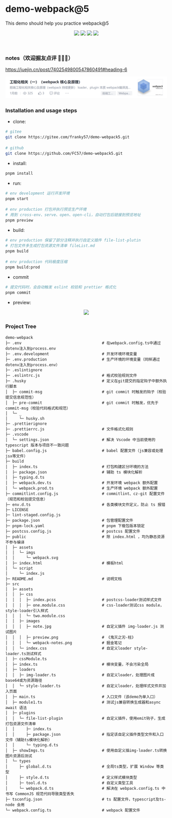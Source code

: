 # demo-webpack@5

This demo should help you practice webpack@5

<p align="center">
   <img src='https://img.shields.io/badge/node-v18.14.2-brightgreen?logo=nodedotjs'/>
   <img src='https://img.shields.io/badge/pnpm-v9.4.0-brightgreen?logo=pnpm'/>
   <img src='https://img.shields.io/badge/typescript-v5.5.2-blue?logo=typescript'/>
   <img src='https://img.shields.io/badge/webpack-v5.93.0-blue?logo=webpack'/>
</p>

<br/>

### notes（欢迎掘友点评 🎉🎉🎉）

https://juejin.cn/post/7402549800547860491#heading-6

<p align="center">
  <img src="./src/assets/images/webpack-notes.png"/>
</p>

### Installation and usage steps

- clone:

```bash
# gitee
git clone https://gitee.com/franky57/demo-webpack5.git

# github
git clone https://github.com/FC57/demo-webpack5.git
```

- install:

```bash
pnpm install
```

- run:

```bash
# env development 运行开发环境
pnpm start

# env production 打包并执行预览生产环境
# 用到 cross-env、serve、open、open-cli，自动打包后链接到预览地址
pnpm preview
```

- build:

```bash
# env production 保留了部分注释并执行自定义插件 file-list-plutin
# 打包文件多生成打包资源文件清单 fileList.md
pnpm build

# env production 代码极度压缩
pnpm build:prod
```

- commit

```bash
# 提交代码时，会自动触发 eslint 校验和 prettier 格式化
pnpm commit
```

- preview:

<p align="center">
  <img src="./src/assets/images/webpack-preview.png"/>
</p>

### Project Tree

```text
demo-webpack
├─ .env                                   # 在webpack.config.ts中通过dotenv注入到process.env
├─ .env.development                       # 开发环境环境变量
├─ .env.production                        # 生产环境的环境变量（同样通过dotenv注入到process.env）
├─ .eslintignore
├─ .eslintrc.js                           # 格式校验规则文件
├─ .husky                                 # 定义在git提交的指定钩子中额外执行脚本
│  ├─ commit-msg                          # git commit 时触发的钩子（校验提交信息规范性）
│  ├─ pre-commit                          # git commit 时触发，优先于commit-msg（校验代码格式和规范）
│  └─ _
│     └─ husky.sh
├─ .prettierignore
├─ .prettierrc.js                         # 文件格式化规则
├─ .vscode
│  └─ settings.json                       # 解决 Vscode 中当前使用的 typescript 版本与项目不一致问题
├─ babel.config.js                        # babel 配置文件（js兼容或处理jsx等文件）
├─ build
│  ├─ index.ts                            # 打包构建区分环境的方法
│  ├─ package.json                        # 辅助 ts 模块化解析
│  ├─ typing.d.ts
│  ├─ webpack.dev.ts                      # 开发环境 webpack 额外配置
│  └─ webpack.prod.ts                     # 生产环境 webpack 额外配置
├─ commitlint.config.js                   # commitlint、cz-git 配置文件（规范和校验提交信息）
├─ env.d.ts                               # 各类模块文件定义，防止 ts 报错
├─ LICENSE
├─ lint-staged.config.js
├─ package.json                           # 包管理配置文件
├─ pnpm-lock.yaml                         # pnpm 下载包版本锁定
├─ postcss.config.js                      # postcss 配置文件
├─ public                                 # 除 index.html ，均为静态资源不参与编译
│  ├─ assets
│  │  └─ imgs
│  │     └─ webpack.svg
│  ├─ index.html                          # 模板html
│  └─ script
│     └─ index.js
├─ README.md                              # 说明文档
├─ src
│  ├─ assets
│  │  ├─ css
│  │  │  ├─ index.pcss                    # postcss-loader测试样式文件
│  │  │  ├─ one.module.css                # css-loader测试css module，style-loader引入样式
│  │  │  └─ two.module.css
│  │  ├─ images
│  │  │  ├─ note.jpg                      # 自定义插件 img-loader.js 测试图片
│  │  │  ├─ preview.png                   # 《鬼灭之刃-柱》
│  │  │  └─ webpack-notes.png             # 掘金笔记
│  │  └─ index.css                        # 自定义loader style-loader.ts测试样式
│  ├─ cssModule.ts
│  ├─ index.ts                            # 模块变量，不会污染全局
│  ├─ loaders
│  │  ├─ img-loader.ts                    # 自定义loader，处理图片成base64或为资源路径
│  │  └─ style-loader.ts                  # 自定义loader，处理样式文件并加入页面
│  ├─ main.ts                             # 入口文件（该demo为单入口）
│  ├─ module1.ts                          # 测试js兼容转换生成器和async await 语法
│  ├─ plugins
│  │  └─ file-list-plugin                 # 自定义插件，使用emit钩子，生成打包资源文件清单
│  │     ├─ index.ts
│  │     ├─ package.json                  # 指定该自定义插件类型文件和入口文件（辅助ts模块化解析）
│  │     └─ typing.d.ts
│  ├─ showImgs.ts                         # 使用自定义插img-loader.ts转换图片资源后测试
│  └─ types
│     ├─ global.d.ts                      # 全局ts类型，扩展 Window 等类型
│     ├─ style.d.ts                       # 定义样式模块类型
│     ├─ tool.d.ts                        # 自定义类型工具
│     └─ webpack.d.ts                     # 解决在 webpack.config.ts 中书写 CommonJS 规范代码导致类型丢失
├─ tsconfig.json                          # ts 配置文件，typescript及ts-node 会用
└─ webpack.config.ts                      # webpack 配置文件

```
